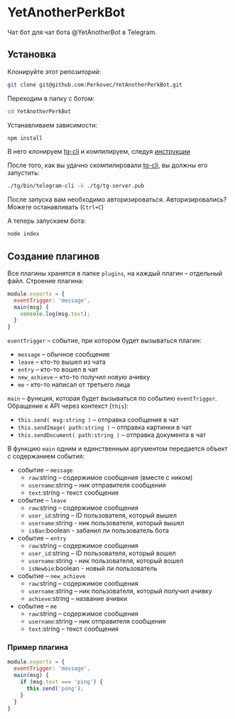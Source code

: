 # YetAnotherPerkBot

Чат бот для чат бота @YetAnotherBot в Telegram.

## Установка
Клонируйте этот репозиторий:
```bash
git clone git@github.com:Perkovec/YetAnotherPerkBot.git
```

Переходим в папку с ботом:
```bash
cd YetAnotherPerkBot
```

Устанавливаем зависимости:
```bash
npm install
```

В него клонируем [tg-cli](https://github.com/vysheng/tg) и компилируем, следуя [инструкции](https://github.com/vysheng/tg#installation)

После того, как вы удачно скомпилировали [tg-cli](https://github.com/vysheng/tg), вы должны его запустить:
```bash
./tg/bin/telegram-cli -k ./tg/tg-server.pub
```
После запуска вам необходимо авторизироваться. Авторизировались? Можете останавливать (`Ctrl+C`)

А теперь запускаем бота:
```bash
node index
```

## Создание плагинов
Все плагины хранятся в папке `plugins`, на каждый плагин – отдельный файл.
Строение плагина:
```javascript
module.exports = {
  eventTrigger: 'message',
  main(msg) {
    console.log(msg.text);
  }
}
```

`eventTrigger` – событие, при котором будет вызываться плагин:
- `message` – обычное сообщение
- `leave` – кто-то вышел из чата
- `entry` – кто-то вошел в чат
- `new_achieve` – кто-то получил новую ачивку
- `me` - кто-то написал от третьего лица

`main` – функция, которая будет вызываться по событию `eventTrigger`. Обращение к API через контекст (`this`):
- `this.send( msg:string )` – отправка сообщения в чат
- `this.sendImage( path:string )` – отправка картинки в чат
- `this.sendDocument( path:string )` – отправка документа в чат

В функцию `main` одним и единственным аргументом передается объект с содержанием события:
- событие – `message`
  - `raw`:string – содержимое сообщения (вместе с ником)
  - `username`:string – ник отправителя сообщения
  - `text`:string – текст сообщения
- событие – `leave`
  - `raw`:string – содержимое сообщения
  - `user_id`:string – ID пользователя, который вышел
  - `username`:string - ник пользователя, который вышел
  - `isBan`:boolean - забанил ли пользователь бота
- событие – `entry`
  - `raw`:string – содержимое сообщения
  - `user_id`:string – ID пользователя, который вошел
  - `username`:string - ник пользователя, который вошел
  - `isNewbie`:boolean - новый ли пользователь
- событие – `new_achieve`
  - `raw`:string – содержимое сообщения
  - `username`:string – ник пользователя, который получил ачивку
  - `achieve`:string – название ачивки
- событие – `me`
  - `raw`:string – содержимое сообщения
  - `username`:string – ник отправителя сообщения
  - `text`:string – текст сообщения

### Пример плагина
```javascript
module.exports = {
  eventTrigger: 'message',
  main(msg) {
    if (msg.text === 'ping') {
      this.send('pong');
    }
  }
}
```